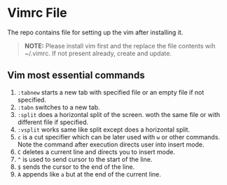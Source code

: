 # Vimrc File


The repo contains file for setting up the vim after installing it. 


> **NOTE:** Please install vim first and the replace the file contents wih ~/.vimrc. If not present already, create and update. 


## Vim most essential commands


1. `:tabnew` starts a new tab with specified file or an empty file if not specified.
2. `:tabn` switches to a new tab.
3. `:split` does a horizontal split of the screen. woth the same file or with different file if specified. 
4. `:vsplit` works same like split except does a horizontal split. 
5. `c` is a cut specifier which can be later used with `w` or other commands. Note the command after execution directs user into insert mode. 
6. `C` deletes a current line and directs you to insert mode. 
7. `^` is used to send cursor to the start of the line. 
8. `$` sends the cursor to the end of the line.
9. `A` appends like `a` but at the end of the current line.
